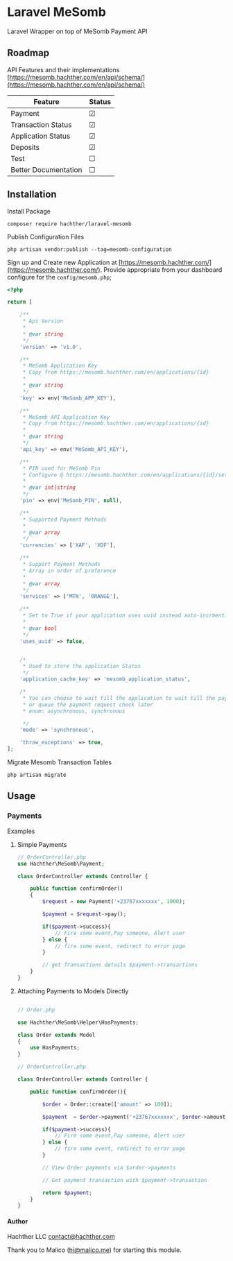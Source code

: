 # Laravel MeSomb

Laravel Wrapper on top of MeSomb Payment API

## Roadmap

API Features and their implementations [https://mesomb.hachther.com/en/api/schema/](https://mesomb.hachther.com/en/api/schema/)

| Feature              | Status  |
| -------------------- | ------- |
| Payment              | &#9745; |
| Transaction Status   | &#9745; |
| Application Status   | &#9745; |
| Deposits             | &#9745; |
| Test                 | &#9744; |
| Better Documentation | &#9744; |

## Installation

Install Package

```shell
composer require hachther/laravel-mesomb
```

Publish Configuration Files

```shell
php artisan vendor:publish --tag=mesomb-configuration
```

Sign up and Create new Application at [https://mesomb.hachther.com/](https://mesomb.hachther.com/). Provide appropriate from your dashboard configure for the `config/mesomb.php`;

```php
<?php

return [

    /**
     * Api Version
     *
     * @var string
     */
    'version' => 'v1.0',

    /**
     * MeSomb Application Key
     * Copy from https://mesomb.hachther.com/en/applications/{id}
     *
     * @var string
     */
    'key' => env('MeSomb_APP_KEY'),

    /**
     * MeSomb API Application Key
     * Copy from https://mesomb.hachther.com/en/applications/{id}
     *
     * @var string
     */
    'api_key' => env('MeSomb_API_KEY'),

    /**
     * PIN used for MeSomb Pin
     * Configure @ https://mesomb.hachther.com/en/applications/{id}/settings/setpin/
     *
     * @var int|string
     */
    'pin' => env('MeSomb_PIN', null),

    /**
     * Supported Payment Methods
     *
     * @var array
     */
    'currencies' => ['XAF', 'XOF'],

    /**
     * Support Payment Methods
     * Array in order of preference
     *
     * @var array
     */
    'services' => ['MTN', 'ORANGE'],

    /**
     * Set to True if your application uses uuid instead auto-incrmenting ids
     *
     * @var bool
     */
    'uses_uuid' => false,


    /*
     * Used to store the application Status
     */
    'application_cache_key' => 'mesomb_application_status',

    /*
     * You can choose to wait till the application to wait till the payment is approved
     * or queue the payment request check later
     * enum: asynchronous, synchronous

     */
    'mode' => 'synchronous',

    'throw_exceptions' => true,
];

```

Migrate Mesomb Transaction Tables

```shell
php artisan migrate
```

## Usage

### Payments

Examples

1. Simple Payments

    ```php
    // OrderController.php
    use Hachther\MeSomb\Payment;

    class OrderController extends Controller {

        public function confirmOrder()
        {
            $request = new Payment('+23767xxxxxxx', 1000);

            $payment = $request->pay();

            if($payment->success){
                // Fire some event,Pay someone, Alert user
            } else {
                // fire some event, redirect to error page
            }

            // get Transactions details $payment->transactions
        }
    }
    ```

2. Attaching Payments to Models Directly

    ```php

    // Order.php

    use Hachther\MeSomb\Helper\HasPayments;

    class Order extends Model
    {
        use HasPayments;
    }

    // OrderController.php

    class OrderController extends Controller {

        public function confirmOrder(){

            $order = Order::create(['amount' => 100]);

            $payment  = $order->payment('+23767xxxxxxx', $order->amount)->pay();

            if($payment->success){
                // Fire some event,Pay someone, Alert user
            } else {
                // fire some event, redirect to error page
            }

            // View Order payments via $order->payments

            // Get payment transaction with $payment->transaction

            return $payment;
        }
    }
    ```

#### Author

Hachther LLC
[contact@hachther.com](contact@hachther.com)

Thank you to Malico ([hi@malico.me](hi@malico.me)) for starting this module.
